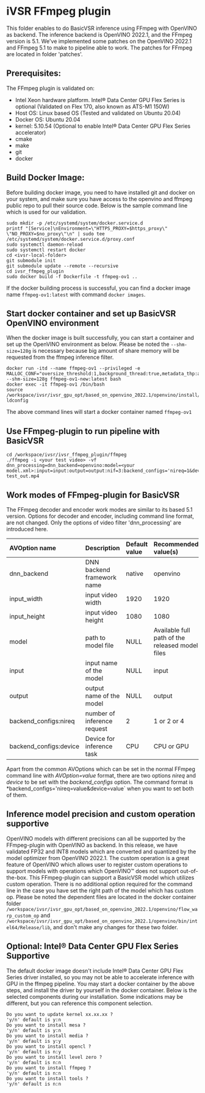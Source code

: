# iVSR FFmpeg plugin
This folder enables to do BasicVSR inference using FFmpeg with OpenVINO as backend. The inference backend is OpenVINO 2022.1, and the FFmpeg version is 5.1. We've implemented some patches on the OpenVINO 2022.1 and FFmpeg 5.1 to make to pipeline able to work.
The patches for FFmpeg are located in folder 'patches'.

## Prerequisites:
The FFmpeg plugin is validated on:
- Intel Xeon hardware platform. Intel® Data Center GPU Flex Series is optional (Validated on Flex 170,  also known as ATS-M1 150W)
- Host OS: Linux based OS (Tested and validated on Ubuntu 20.04)
- Docker OS: Ubuntu 20.04
- kernel: 5.10.54 (Optional to enable Intel® Data Center GPU Flex Series accelerator)
- cmake
- make
- git
- docker 

## Build Docker Image:
Before building docker image, you need to have installed git and docker on your system, and make sure you have access to the openvino and ffmpeg public repo to pull their source code.
Below is the sample command line which is used for our validation.
```
sudo mkdir -p /etc/systemd/system/docker.service.d
printf "[Service]\nEnvironment=\"HTTPS_PROXY=$https_proxy\" \"NO_PROXY=$no_proxy\"\n" | sudo tee /etc/systemd/system/docker.service.d/proxy.conf
sudo systemctl daemon-reload
sudo systemctl restart docker
cd <ivsr-local-folder>
git submodule init
git submodule update --remote --recursive
cd ivsr_ffmpeg_plugin
sudo docker build -f Dockerfile -t ffmpeg-ov1 ..
```
If the docker building process is successful, you can find a docker image name `ffmpeg-ov1:latest` with command `docker images`.

## Start docker container and set up BasicVSR OpenVINO environment
When the docker image is built successfully, you can start a container and set up the OpenVINO environment as below. Please be noted the `--shm-size=128g` is necessary because big amount of share memory will be requested from the ffmpeg inference filter.

    docker run -itd --name ffmpeg-ov1 --privileged -e MALLOC_CONF="oversize_threshold:1,background_thread:true,metadata_thp:auto,dirty_decay_ms:9000000000,muzzy_decay_ms:9000000000" --shm-size=128g ffmpeg-ov1-new:latest bash
    docker exec -it ffmpeg-ov1 /bin/bash
    source /workspace/ivsr/ivsr_gpu_opt/based_on_openvino_2022.1/openvino/install/setupvars.sh
	ldconfig
The above command lines will start a docker container named `ffmpeg-ov1`

## Use FFmpeg-plugin to run pipeline with BasicVSR
    cd /workspace/ivsr/ivsr_ffmpeg_plugin/ffmpeg
    ./ffmpeg -i <your test video> -vf dnn_processing=dnn_backend=openvino:model=<your model.xml>:input=input:output=output:nif=3:backend_configs='nireq=1&device=CPU' test_out.mp4

## Work modes of FFmpeg-plugin for BasicVSR
The FFmpeg decoder and encoder work modes are similar to its based 5.1 version. Options for decoder and encoder, including command line format, are not changed.
Only the options of video filter 'dnn_processing' are introduced here.

|AVOption name|Description|Default value|Recommended value(s)|
|:--|:--|:--|:--|
|dnn_backend|DNN backend framework name|native|openvino|
|input_width|input video width|1920|1920|
|input_height|input video height|1080|1080|
|model|path to model file|NULL|Available full path of the released model files|
|input|input name of the model|NULL|input|
|output|output name of the model|NULL|output|
|backend_configs:nireq|number of inference request|2|1 or 2 or 4|
|backend_configs:device|Device for inference task|CPU|CPU or GPU|

Apart from the common AVOptions which can be set in the normal FFmpeg command line with *AVOption=value* format, there are two options *nireq* and *device* to be set with the *backend_configs* option. The command format is *backend_configs='nireq=value&device=value` when you want to set both of them.

## Inference model precision and custom operation supportive 
OpenVINO models with different precisions can all be supported by the FFmpeg-plugin with OpenVINO as backend. In this release, we have validated FP32 and INT8 models which are converted and quantized by the model optimizer from OpenVINO 2022.1.
The custom operation is a great feature of OpenVINO which allows user to register custom operations to support models with operations which OpenVINO™ does not support out-of-the-box. This FFmpeg-plugin can support a BasicVSR model which utilizes custom operation. There is no additional option required for the command line in the case you have set the right path of the model which has custom op. Please be noted the dependent files are located in the docker container folder `/workspace/ivsr/ivsr_gpu_opt/based_on_openvino_2022.1/openvino/flow_warp_custom_op` and `/workspace/ivsr/ivsr_gpu_opt/based_on_openvino_2022.1/openvino/bin/intel64/Release/lib`, and don't make any changes for these two folder.

## Optional: Intel® Data Center GPU Flex Series Supportive
The default docker image doesn't include Intel® Data Center GPU Flex Series driver installed, so you may not be able to accelerate inference with GPU in the ffmpeg pipeline. You may start a docker container by the above steps, and install the driver by yourself in the docker container.
Below is the selected components during our installation. Some indications may be different, but you can reference this component selection.

    Do you want to update kernel xx.xx.xx ?
	'y/n' default is y:n
	Do you want to install mesa ?
	'y/n' default is y:n
	Do you want to install media ?
	'y/n' default is y:y
	Do you want to install opencl ?
	'y/n' default is n:y
	Do you want to install level zero ?
	'y/n' default is n:n
	Do you want to install ffmpeg ?
	'y/n' default is n:n
	Do you want to install tools ?
	'y/n' default is n:n
